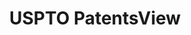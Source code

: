 ---
bigquery: https://console.cloud.google.com/bigquery?p=patents-public-data&d=patentsview&page=dataset
citation: Attribution should be given to PatentsView for use, distribution, or derivative
  works.
code: https://github.com/CSSIP-AIR/PatentsView-Code-Snippets/
contributors: USPTO
cost: None
description: 'PatentsView includes US patent data including raw data (summaries, applications,
  pregrant applications), disambugations of inventors and assignees, and inventor
  gender estimates.  Also foreign priority data, # of figures and sheets, and government
  interest statements.'
documentation: https://patentsview.org/query/builder-faqs
last_edit: 04/09/2022, 11:50:08
location: https://patentsview.org/
maintained_by: USPTO
record_creation_timestamp: 12/2/2020 17:20:46
schema_fields:
- lapse_of_patent
- subgroup
- kind
- main_group
- organization_id
- level_one
- f371_date
- disamb_inventor_id_20200630
- disamb_assignee_id_20200630
- date
- inventor_id
- disamb_assignee_id_20181127
- disamb_inventor_id_20190820
- name_last
- disamb_inventor_id_20170307
- subclass_id
- country_transformed
- state
- num_figures
- application_id
- classification_data_source
- doctype
- group
- longitude
- category_id
- rel_id
- male
- disamb_inventor_id_20200929
- lname
- rawassignee_id
- symbol_position
- disamb_inventor_id_20190312
- rawlocation_id
- disamb_assignee_id_20190312
- citation_id
- role
- designation
- disamb_assignee_id_20191008
- number
- reldocno
- relkind
- ipc_class
- disamb_assignee_id_20200331
- name
- patent_id
- doc_type
- f102_date
- disamb_inventor_id_20191231
- type
- disamb_inventor_id_20200331
- country
- disamb_inventor_id_20181127
- status
- gi_statement
- assignee_id
- section_id
- length
- num
- level_three
- fname
- classification_value
- title
- action_date
- disclaimer_date
- name_first
- male_flag
- disamb_assignee_id_20190820
- _371_date
- latlong
- filename
- county_fips
- term_grant
- rule_47
- publication_number
- lawyer_id
- withdrawn
- rawinventor_id
- num_claims
- variety
- text
- contract_award_number
- disamb_inventor_id_20191008
- organization
- series_code
- field_id
- id
- uuid
- disamb_assignee_id_20191231
- disamb_inventor_id_20201229
- disamb_assignee_id_20200929
- term_disclaimer
- disamb_inventor_id_20171003
- county
- location_id
- _102_date
- applicant_type
- attribution_status
- subsection_id
- subgroup_id
- num_sheets
- state_fips
- sequence
- classification_status
- ipc_version_indicator
- level_two
- exemplary
- mainclass_id
- disamb_inventor_id_20180528
- city
- classification_level
- abstract
- section
- subcategory_id
- latitude
- dependent
- group_id
- disamb_inventor_id_20171226
- disamb_inventor_id_20170808
- latin_name
- term_extension
- category
- sector_title
- field_title
- deceased
- subclass
shortname: patentsview
tags:
- disambiguation
- United States
- gender
terms_of_use: Creative Commons Attribution 4.0 International License.
timeframe: 1963-1999
title: USPTO PatentsView
uuid: cf1780b1-e265-4e49-8d1d-83b9cfe0fd9a
---